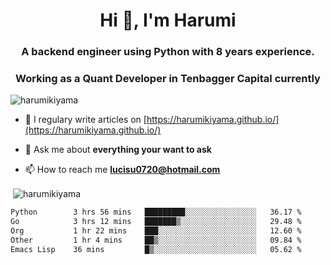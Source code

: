 <h1 align="center">Hi 👋, I'm Harumi</h1>
<h3 align="center">A backend engineer using <b>Python</b> with 8 years experience.</h3>
<h3 align="center">Working as a Quant Developer in <b>Tenbagger Capital</b> currently</h3>

<p align="left"> <img src="https://komarev.com/ghpvc/?username=harumikiyama" alt="harumikiyama" /> </p>


- 📝 I regulary write articles on [https://harumikiyama.github.io/](https://harumikiyama.github.io/)

- 💬 Ask me about **everything your want to ask**

- 📫 How to reach me **lucisu0720@hotmail.com**

<p>&nbsp;<img align="center" src="https://github-readme-stats.vercel.app/api?username=harumikiyama&show_icons=true" alt="harumikiyama" /></p>


<!--START_SECTION:waka-->

```txt
Python        3 hrs 56 mins   █████████░░░░░░░░░░░░░░░░   36.17 %
Go            3 hrs 12 mins   ███████▒░░░░░░░░░░░░░░░░░   29.48 %
Org           1 hr 22 mins    ███░░░░░░░░░░░░░░░░░░░░░░   12.60 %
Other         1 hr 4 mins     ██▒░░░░░░░░░░░░░░░░░░░░░░   09.84 %
Emacs Lisp    36 mins         █▒░░░░░░░░░░░░░░░░░░░░░░░   05.62 %
```

<!--END_SECTION:waka-->
